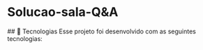 <h1>Solucao-sala-Q&A</h1>
## 🧪 Tecnologias
Esse projeto foi desenvolvido com as seguintes tecnologias:

